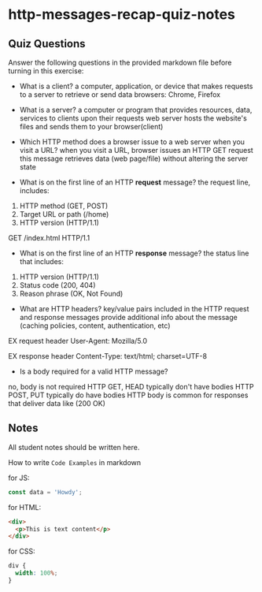 # http-messages-recap-quiz-notes

## Quiz Questions

Answer the following questions in the provided markdown file before turning in this exercise:

- What is a client?
  a computer, application, or device that makes requests to a server to retrieve or send data
  browsers: Chrome, Firefox

- What is a server?
  a computer or program that provides resources, data, services to clients upon their requests
  web server hosts the website's files and sends them to your browser(client)

- Which HTTP method does a browser issue to a web server when you visit a URL?
  when you visit a URL, browser issues an HTTP GET request
  this message retrieves data (web page/file) without altering the server state

- What is on the first line of an HTTP **request** message?
  the request line,
  includes:

1. HTTP method (GET, POST)
2. Target URL or path (/home)
3. HTTP version (HTTP/1.1)

GET /index.html HTTP/1.1

- What is on the first line of an HTTP **response** message?
  the status line
  that includes:

1. HTTP version (HTTP/1.1)
2. Status code (200, 404)
3. Reason phrase (OK, Not Found)

- What are HTTP headers?
  key/value pairs included in the HTTP request and response messages
  provide additional info about the message (caching policies, content, authentication, etc)

EX request header
User-Agent: Mozilla/5.0

EX response header
Content-Type: text/html; charset=UTF-8

- Is a body required for a valid HTTP message?

no, body is not required
HTTP GET, HEAD typically don't have bodies
HTTP POST, PUT typically do have bodies
HTTP body is common for responses that deliver data like (200 OK)

## Notes

All student notes should be written here.

How to write `Code Examples` in markdown

for JS:

```javascript
const data = 'Howdy';
```

for HTML:

```html
<div>
  <p>This is text content</p>
</div>
```

for CSS:

```css
div {
  width: 100%;
}
```
